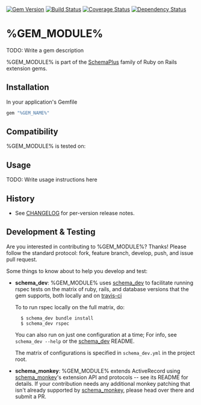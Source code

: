 [![Gem Version](https://badge.fury.io/rb/%GEM_NAME%.svg)](http://badge.fury.io/rb/%GEM_NAME%)
[![Build Status](https://secure.travis-ci.org/SchemaPlus/%GEM_NAME%.svg)](http://travis-ci.org/SchemaPlus/%GEM_NAME%)
[![Coverage Status](https://img.shields.io/coveralls/SchemaPlus/%GEM_NAME%.svg)](https://coveralls.io/r/SchemaPlus/%GEM_NAME%)
[![Dependency Status](https://gemnasium.com/lomba/%GEM_NAME%.svg)](https://gemnasium.com/SchemaPlus/%GEM_NAME%)

# %GEM_MODULE%

TODO: Write a gem description

%GEM_MODULE% is part of the [SchemaPlus](https://github.com/SchemaPlus/) family of Ruby on Rails extension gems.

## Installation

In your application's Gemfile

```ruby
gem "%GEM_NAME%"
```
## Compatibility

%GEM_MODULE% is tested on:

<!-- SCHEMA_DEV: MATRIX -->

## Usage

TODO: Write usage instructions here

## History

*   See [CHANGELOG](CHANGELOG.md) for per-version release notes.

## Development & Testing

Are you interested in contributing to %GEM_MODULE%?  Thanks!  Please follow the standard protocol: fork, feature branch, develop, push, and issue pull request.

Some things to know about to help you develop and test:

* **schema_dev**:  %GEM_MODULE% uses [schema_dev](https://github.com/SchemaPlus/schema_dev) to
  facilitate running rspec tests on the matrix of ruby, rails, and database
  versions that the gem supports, both locally and on
  [travis-ci](http://travis-ci.org/SchemaPlus/%GEM_NAME%)

  To to run rspec locally on the full matrix, do:

        $ schema_dev bundle install
        $ schema_dev rspec

  You can also run on just one configuration at a time;  For info, see `schema_dev --help` or the [schema_dev](https://github.com/SchemaPlus/schema_dev) README.

  The matrix of configurations is specified in `schema_dev.yml` in
  the project root.

* **schema_monkey**: %GEM_MODULE% extends ActiveRecord using
  [schema_monkey](https://github.com/SchemaPlus/schema_monkey)'s extension API and protocols -- see its README for details.  If your contribution needs any additional monkey patching that isn't already supported by [schema_monkey](https://github.com/SchemaPlus/schema_monkey), please head over there and submit a PR.
